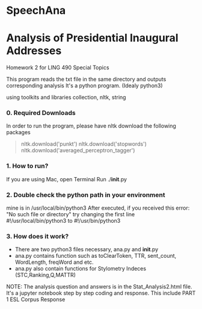 # SpeechAna

# Analysis of Presidential Inaugural Addresses

Homework 2 for LING 490 Special Topics

This program reads the txt file in the same directory and outputs corresponding analysis
It's a python program. (Idealy python3)

using toolkits and libraries collection, nltk, string
### 0. Required Downloads
In order to run the program, please have nltk download the following packages
> nltk.download('punkt')
> nltk.download('stopwords')
> nltk.download('averaged_perceptron_tagger')

### 1. How to run?
If you are using Mac, open Terminal
Run ./__init__.py

### 2. Double check the python path in your environment
mine is in /usr/local/bin/python3
After executed, if you received this error: "No such file or directory"
try changing the first line #!/usr/local/bin/python3 to #!/usr/bin/python3

### 3. How does it work?
-  There are two python3 files necessary, ana.py and __init__.py
- ana.py contains function such as toClearToken, TTR, sent_count, WordLength, freqWord and etc.
- ana.py also contain functions for Stylometry Indeces (STC,Ranking,Q,MATTR)


NOTE:
The analysis question and answers is in the Stat_Analysis2.html file. 
It's a jupyter notebook step by step coding and response. 
This include PART 1 ESL Corpus Response
